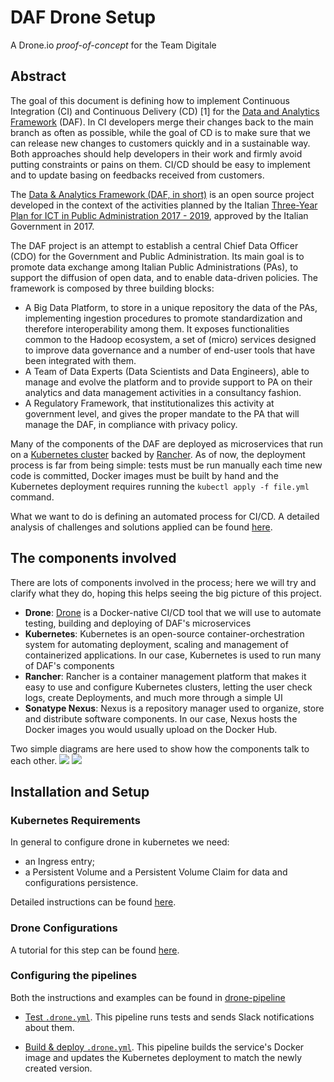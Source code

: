 # DAF Drone Setup

A Drone.io *proof-of-concept* for the Team Digitale

## Abstract

The goal of this document is defining how to implement Continuous Integration (CI) and Continuous Delivery (CD) [1] for the [Data and Analytics Framework](https://teamdigitale.governo.it/it/projects/daf.htm) (DAF). In CI developers merge their changes back to the main branch as often as possible, while the goal of CD is to make sure that we can release new changes to customers quickly and in a sustainable way. Both approaches should help developers in their work and firmly avoid putting constraints or pains on them. CI/CD should be easy to implement and to update basing on feedbacks received from customers.

The [Data & Analytics Framework (DAF, in short)](https://pianotriennale-ict.readthedocs.io/en/latest/doc/09_data-analytics-framework.html) is an open source project developed in the context of the activities planned by the Italian [Three-Year Plan for ICT in Public Administration 2017 - 2019](https://pianotriennale-ict.readthedocs.io/en/latest/), approved by the Italian Government in 2017.

The DAF project is an attempt to establish a central Chief Data Officer (CDO) for the Government and Public Administration. Its main goal is to promote data exchange among Italian Public Administrations (PAs), to support the diffusion of open data, and to enable data-driven policies. The framework is composed by three building blocks:

- A Big Data Platform, to store in a unique repository the data of the PAs, implementing ingestion procedures to promote standardization and therefore interoperability among them. It exposes functionalities common to the Hadoop ecosystem, a set of (micro) services designed to improve data governance and a number of end-user tools that have been integrated with them.
- A Team of Data Experts (Data Scientists and Data Engineers), able to manage and evolve the platform and to provide support to PA on their analytics and data management activities in a consultancy fashion.
- A Regulatory Framework, that institutionalizes this activity at government level, and gives the proper mandate to the PA that will manage the DAF, in compliance with privacy policy.

Many of the components of the DAF are deployed as microservices that run on a [Kubernetes cluster](https://kubernetes.io/) backed by [Rancher](https://rancher.com/).
As of now, the deployment process is far from being simple: tests must be run manually each time new code is committed, Docker images must be built by hand and the Kubernetes deployment requires running the `kubectl apply -f file.yml` command.

What we want to do is defining an automated process for CI/CD. A detailed analysis of challenges and solutions applied can be found [here](https://docs.google.com/document/d/1Xi3MglejhG_tBD4qmx8wAqZ77c7OptrqHgRq4H7K878/edit?usp=sharing).


## The components involved
There are lots of components involved in the process; here we will try and clarify what they do, hoping this helps seeing the big picture of this project.
* **Drone**: [Drone](https://github.com/drone/drone) is a Docker-native CI/CD tool that we will use to automate testing, building and deploying of DAF's microservices
* **Kubernetes**: Kubernetes is an open-source container-orchestration system for automating deployment, scaling and management of containerized applications. In our case, Kubernetes is used to run many of DAF's components
* **Rancher**: Rancher is a container management platform that makes it easy to use and configure Kubernetes clusters, letting the user check logs, create Deployments, and much more through a simple UI
* **Sonatype Nexus**: Nexus is a repository manager used to organize, store and distribute software components. In our case, Nexus hosts the Docker images you would usually upload on the Docker Hub.

Two simple diagrams are here used to show how the components talk to each other.
![](https://i.imgur.com/uWWaSlk.jpg)
![](https://i.imgur.com/zDfw0WI.png)



## Installation and Setup

### Kubernetes Requirements

In general to configure drone in kubernetes we need:
- an Ingress entry;
- a Persistent Volume and a Persistent Volume Claim for data and configurations persistence.

Detailed instructions can be found [here](kubernetes/README.md).


### Drone Configurations
A tutorial for this step can be found [here](drone-install/README.md).


### Configuring the pipelines
Both the instructions and examples can be found in [drone-pipeline](drone-pipeline/README.md)

- [Test `.drone.yml`](drone-pipeline/test/.drone.yml). This pipeline runs tests and sends Slack notifications about them.

- [Build & deploy `.drone.yml`](drone-pipeline/build/.drone.yml). This pipeline builds the service's Docker image and updates the Kubernetes deployment to match the newly created version.
